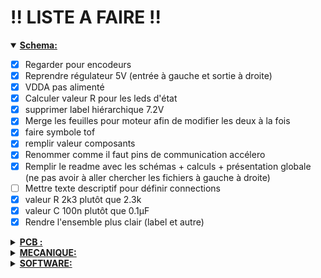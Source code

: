 # !! LISTE A FAIRE !!
<details open>
<summary> <strong><ins>Schema:</ins></strong> </summary>
	
- [x] Regarder pour encodeurs 
- [x] Reprendre régulateur 5V (entrée à gauche et sortie à droite) 
- [x] VDDA pas alimenté 
- [x] Calculer valeur R pour les leds d'état 
- [x] supprimer label hiérarchique 7.2V 
- [x] Merge les feuilles pour moteur afin de modifier les deux à la fois 
- [x] faire symbole tof 
- [x] remplir valeur composants 
- [x] Renommer comme il faut pins de communication accélero 
- [x] Remplir le readme avec les schémas + calculs + présentation globale (ne pas avoir à aller chercher les fichiers à gauche à droite)
- [ ] Mettre texte descriptif pour définir connections
- [x] valeur R 2k3 plutôt que 2.3k  
- [x] valeur C 100n plutôt que 0.1µF  
- [x] Rendre l'ensemble plus clair (label et autre) 
</details>

<details >
<summary>  <strong><ins> PCB :</ins></strong> </summary>

- [x] PCB 54mm x 57mm
- [x] 4 trou de fixation a 4mm du bord Taille M3 
- [x] Remplacer l'empreinte de l'interrupteur pour le deporter hors du PCB 
- [x] condo proche 
- [x] reverifier empreinte condo imperial 
- [x] mettre port ldidar a coté de l'alimentation 5V
- [x] orientation serio j201 
- [x] en dernier les gpio pour le routage
- [x] router en premier les signaux rapides comme oscillateur, puis connecteur j201
- [x] plan de masse unique ideal
- [x] plan alim en 3,3V
- [x] changer empreinte grosse bobine 
- [x] 7.2V refaire connection (pas le meme tag) 
- [x] interrupteur a refaire empeinte plus petite 
- [x] refaire alim en suivant doc conseillé / 3 via 
- [x] Inverser pin driver moteur +zone de connexion plutot que piste 
- [x] rapprocher pastilles de ground et alim des vias associé 
- [x] aligner les composants 
- [x] Rapprocher la partie puissance (driver moteur) 
- [x] regarder plan pour retirer les antennes 
- [x] découplage 
- [x] plan sur grosse bobine 
- [x] agrandir piste gros courant 
  Routage :
- [x] Changement règle du CI -> diamètre mini via 0.45
		       -> diamètre mini anneaux 0.075
		       -> voir avec prof pour confirmer modifs (via copié depuis   correction fiack)
- [x] TESTER LES CONNECTIONS
      
</details open> 

<details >
<summary> <strong> <ins> MECANIQUE: </ins></strong></summary>


- [x] designer le parchoc qui porte les capteur de bord 
- [x] designer les support ajustable
- [ ] imprimer les pieces du robot

</details>
<details >
<summary>  <strong><ins> SOFTWARE: </ins></strong></summary>


- [ ] piloter les driver moteurs
- [ ] piloter le lidar
- [ ] recevoir les donnés du lidar et les interpréter
- [x] recevoir les donnés de l'accelerometre
- [ ] recevoir les donnés des capteurs de bords
- [ ] realiser les comportement en odometrie
- [ ] coder les comportement de fuite/evitement
- [ ] coder les comportement de chasse/collision
</details>


